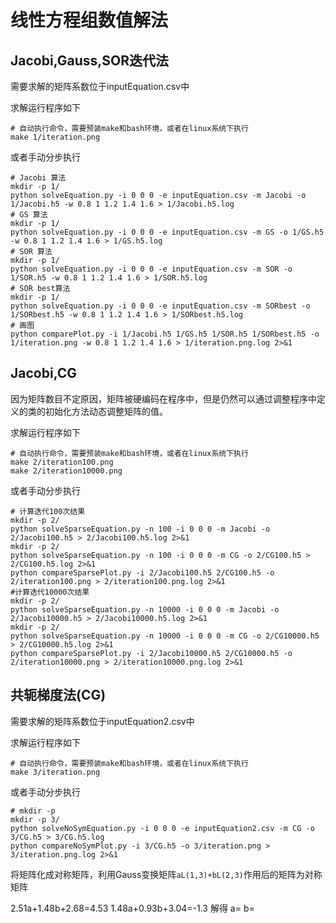 # 线性方程组数值解法
## Jacobi,Gauss,SOR迭代法
需要求解的矩阵系数位于inputEquation.csv中

求解运行程序如下
```shell
# 自动执行命令，需要预装make和bash环境，或者在linux系统下执行
make 1/iteration.png
```
或者手动分步执行
```shell
# Jacobi 算法
mkdir -p 1/
python solveEquation.py -i 0 0 0 -e inputEquation.csv -m Jacobi -o 1/Jacobi.h5 -w 0.8 1 1.2 1.4 1.6 > 1/Jacobi.h5.log
# GS 算法
mkdir -p 1/
python solveEquation.py -i 0 0 0 -e inputEquation.csv -m GS -o 1/GS.h5 -w 0.8 1 1.2 1.4 1.6 > 1/GS.h5.log
# SOR 算法
mkdir -p 1/
python solveEquation.py -i 0 0 0 -e inputEquation.csv -m SOR -o 1/SOR.h5 -w 0.8 1 1.2 1.4 1.6 > 1/SOR.h5.log
# SOR best算法
mkdir -p 1/
python solveEquation.py -i 0 0 0 -e inputEquation.csv -m SORbest -o 1/SORbest.h5 -w 0.8 1 1.2 1.4 1.6 > 1/SORbest.h5.log
# 画图
python comparePlot.py -i 1/Jacobi.h5 1/GS.h5 1/SOR.h5 1/SORbest.h5 -o 1/iteration.png -w 0.8 1 1.2 1.4 1.6 > 1/iteration.png.log 2>&1
```
## Jacobi,CG
因为矩阵数目不定原因，矩阵被硬编码在程序中，但是仍然可以通过调整程序中定义的类的初始化方法动态调整矩阵的值。

求解运行程序如下
```shell
# 自动执行命令，需要预装make和bash环境，或者在linux系统下执行
make 2/iteration100.png
make 2/iteration10000.png
```
或者手动分步执行
```shell
# 计算迭代100次结果
mkdir -p 2/
python solveSparseEquation.py -n 100 -i 0 0 0 -m Jacobi -o 2/Jacobi100.h5 > 2/Jacobi100.h5.log 2>&1
mkdir -p 2/
python solveSparseEquation.py -n 100 -i 0 0 0 -m CG -o 2/CG100.h5 > 2/CG100.h5.log 2>&1
python compareSparsePlot.py -i 2/Jacobi100.h5 2/CG100.h5 -o 2/iteration100.png > 2/iteration100.png.log 2>&1
#计算迭代10000次结果
mkdir -p 2/
python solveSparseEquation.py -n 10000 -i 0 0 0 -m Jacobi -o 2/Jacobi10000.h5 > 2/Jacobi10000.h5.log 2>&1
mkdir -p 2/
python solveSparseEquation.py -n 10000 -i 0 0 0 -m CG -o 2/CG10000.h5 > 2/CG10000.h5.log 2>&1
python compareSparsePlot.py -i 2/Jacobi10000.h5 2/CG10000.h5 -o 2/iteration10000.png > 2/iteration10000.png.log 2>&1
```
## 共轭梯度法(CG)
需要求解的矩阵系数位于inputEquation2.csv中

求解运行程序如下
```shell
# 自动执行命令，需要预装make和bash环境，或者在linux系统下执行
make 3/iteration.png
```
或者手动分步执行
```shell
# mkdir -p 
mkdir -p 3/
python solveNoSymEquation.py -i 0 0 0 -e inputEquation2.csv -m CG -o 3/CG.h5 > 3/CG.h5.log
python compareNoSymPlot.py -i 3/CG.h5 -o 3/iteration.png > 3/iteration.png.log 2>&1
```
将矩阵化成对称矩阵，利用Gauss变换矩阵`aL(1,3)+bL(2,3)`作用后的矩阵为对称矩阵

2.51a+1.48b+2.68=4.53
1.48a+0.93b+3.04=-1.3
解得
a=
b=